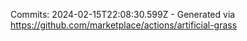 Commits: 2024-02-15T22:08:30.599Z - Generated via https://github.com/marketplace/actions/artificial-grass
<br>
